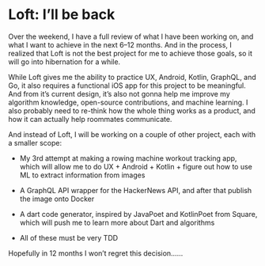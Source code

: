 
# Loft: I’ll be back

Over the weekend, I have a full review of what I have been working on, and what I want to achieve in the next 6–12 months. And in the process, I realized that Loft is not the best project for me to achieve those goals, so it will go into hibernation for a while.

While Loft gives me the ability to practice UX, Android, Kotlin, GraphQL, and Go, it also requires a functional iOS app for this project to be meaningful. And from it’s current design, it’s also not gonna help me improve my algorithm knowledge, open-source contributions, and machine learning. I also probably need to re-think how the whole thing works as a product, and how it can actually help roommates communicate.

And instead of Loft, I will be working on a couple of other project, each with a smaller scope:

* My 3rd attempt at making a rowing machine workout tracking app, which will allow me to do UX + Android + Kotlin + figure out how to use ML to extract information from images

* A GraphQL API wrapper for the HackerNews API, and after that publish the image onto Docker

* A dart code generator, inspired by JavaPoet and KotlinPoet from Square, which will push me to learn more about Dart and algorithms

* All of these must be very TDD

Hopefully in 12 months I won’t regret this decision……
